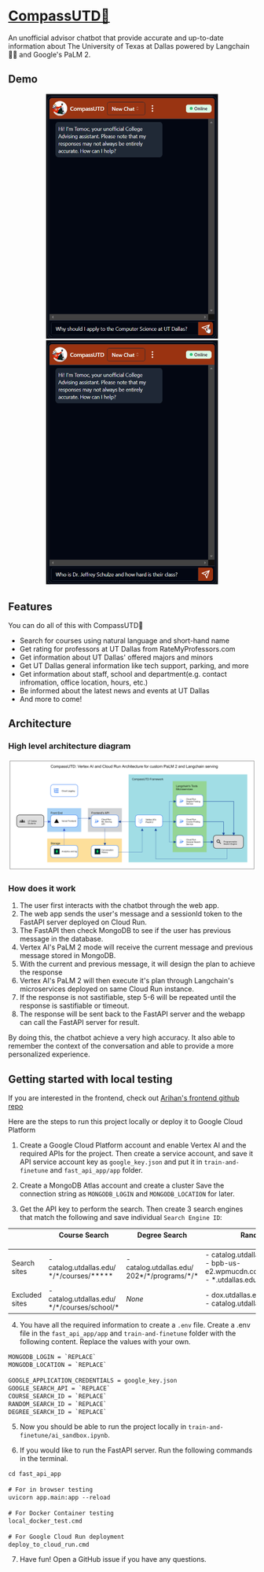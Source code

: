 # [CompassUTD🧭](https://compass-utd.vercel.app/)

An unofficial advisor chatbot that provide accurate and up-to-date information about The University of Texas at Dallas powered by Langchain 🦜️🔗 and Google's PaLM 2.

## Demo

<div style="text-align: center;">
  <img src="static/demo1.gif" alt="Demo: Why should I apply to the Computer Science program?" width="350"/>
  <img src="static/demo2.gif" alt="Demo: Dr. Jeffrey Schulze rating and his class HIST 1301 and HIST 1302 classes' description?" width="350"/>
</div>

## Features

You can do all of this with CompassUTD🧭

- Search for courses using natural language and short-hand name
- Get rating for professors at UT Dallas from RateMyProfessors.com
- Get information about UT Dallas' offered majors and minors
- Get UT Dallas general information like tech support, parking, and more
- Get information about staff, school and department(e.g. contact infromation, office location, hours, etc.)
- Be informed about the latest news and events at UT Dallas
- And more to come!

## Architecture

### High level architecture diagram

![image](static/architecture_diagram.png)

### How does it work

1. The user first interacts with the chatbot through the web app.
2. The web app sends the user's message and a sessionId token to the FastAPI server deployed on Cloud Run.
3. The FastAPI then check MongoDB to see if the user has previous message in the database.
4. Vertex AI's PaLM 2 mode will receive the current message and previous message stored in MongoDB.
5. With the current and previous message, it will design the plan to achieve the response
6. Vertex AI's PaLM 2 will then execute it's plan through Langchain's microservices deployed on same Cloud Run instance.
7. If the response is not sastifiable, step 5-6 will be repeated until the response is sastifiable or timeout.
8. The response will be sent back to the FastAPI server and the webapp can call the FastAPI server for result.

By doing this, the chatbot achieve a very high accuracy. It also able to remember the context of the conversation and able to provide a more personalized experience.

## Getting started with local testing

If you are interested in the frontend, check out [Arihan's frontend github repo](https://github.com/arihanv/CompassUTD)

Here are the steps to run this project locally or deploy it to Google Cloud Platform

1. Create a Google Cloud Platform account and enable Vertex AI and the required APIs for the project. Then create a service account, and save it API service account key as `google_key.json` and put it in `train-and-finetune` and `fast_api_app/app` folder.

2. Create a MongoDB Atlas account and create a cluster Save the connection string as `MONGODB_LOGIN` and `MONGODB_LOCATION` for later.

3. Get the API key to perform the search. Then create 3 search engines that match the following and save individual `Search Engine ID`:

|                | Course Search <img width=200/>| Degree Search <img width=200/>| Random Search <img width=200/>|
|----------------|--------------------------|-------------------------------|-------------------------------|
| Search sites   | - catalog.utdallas.edu/<br/>\*/\*/courses/***** | - catalog.utdallas.edu/<br/>202*/\*/programs/\*/*  | - catalog.utdallas.edu/\*/\*/home/* <br/> - bpb-us-e2.wpmucdn.com/sites.utdallas.edu/* <br/> - \*.utdallas.edu/* |
| Excluded sites | - catalog.utdallas.edu/<br/>\*/\*/courses/school/*  | *None* | - dox.utdallas.edu/syl*<br/>- catalog.utdallas.edu/* |

4. You have all the required information to create a `.env` file. Create a .env file in the `fast_api_app/app` and `train-and-finetune` folder with the following content. Replace the values with your own.

```
MONGODB_LOGIN = `REPLACE`
MONGODB_LOCATION = `REPLACE`

GOOGLE_APPLICATION_CREDENTIALS = google_key.json
GOOGLE_SEARCH_API = `REPLACE`
COURSE_SEARCH_ID = `REPLACE`
RANDOM_SEARCH_ID = `REPLACE`
DEGREE_SEARCH_ID = `REPLACE`
```

5. Now you should be able to run the project locally in `train-and-finetune/ai_sandbox.ipynb`.

6. If you would like to run the FastAPI server. Run the following commands in the terminal.

```
cd fast_api_app

# For in browser testing
uvicorn app.main:app --reload

# For Docker Container testing
local_docker_test.cmd

# For Google Cloud Run deployment
deploy_to_cloud_run.cmd
```

7. Have fun! Open a GitHub issue if you have any questions.
